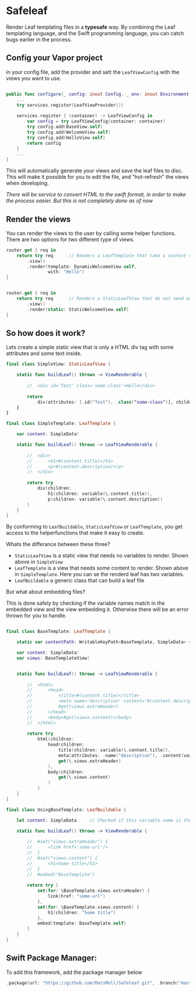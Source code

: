 # Safeleaf

Render Leaf templating files in a **typesafe** way.
By combining the Leaf templating language, and the Swift programming language, you can catch bugs earlier in the process. 

## Config your Vapor project

in your config file, add the provider and sett the `LeafViewConfig` with the views you want to use.
```swift

public func configure(_ config: inout Config, _ env: inout Environment, _ services: inout Services) throws {
    ...
    try services.register(LeafViewProvider())
    
    services.register { (container) -> LeafViewConfig in
        var config = try LeafViewConfig(container: container)
        try config.add(BaseView.self)
        try config.add(WelcomeView.self)
        try config.add(HelloView.self)
        return config
    }
    ...
}
```

This will automatically generate your views and save the leaf files to disc. This will make it possible for you to edit the file, and "hot-refresh" the views when developing.

*There will be service to convert HTML to the swift format, in order to make the process easier. But this is not completely done as of now*

## Render the views

You can render the views to the user by calling some helper functions. There are two options for two different type of views.

```swift
router.get { req in
    return try req      // Renders a LeafTemplate that take a context variable
        .view()
        .render(template: DynamicWelcomeView.self, 
                with: "Hello")
}


router.get { req in
    return try req      // Renders a StaticLeafView that do not need any context
        .view()
        .render(static: StaticWelcomeView.self)
}
```

## So how does it work?

Lets create a simple static view that is only a HTML div tag with some attributes and some text inside.

```swift
final class SimpleView: StaticLeafView {

    static func buildLeaf() throws -> ViewRenderable {
    
        //  <div id='Test' class='some-class'>Hello</div>
        
        return
            div(attributes: [.id("Test"), .class("some-class")], children: "Hello")
    }
}

final class SimpleTemplate: LeafTemplate {

    var content: SimpleData!

    static func buildLeaf() throws -> LeafViewRenderable { 
    
        //  <div>
        //      <h1>#(content.title)</h1>
        //      <p>#(content.description)</p>
        //  </div>
        
        return try
            div(children:
                h1(children: variable(\.content.title)),
                p(children: variable(\.content.description))
        )
    }
}
```

By conforming to `LeafBuildable`, `StaticLeafView` or `LeafTemplate`, you get access to the helperfunctions that make it easy to create.

Whats the differance between these three?

- `StaticLeafView` is a static view that needs no variables to render. Shown above in `SimpleView`
- `LeafTemplate` is a view that needs some content to render. Shown above in `SimpleTemplate`. Here you can se the renderd leaf has two variables.
- `LeafBuildable` a generic class that can build a leaf file

But what about embedding files?

This is done safely by checking if the variable names match in the embedded view and the view embedding it. Otherwise there will be an error thrown for you to handle.

```swift

final class BaseTemplate: LeafTemplate {

    static var contentPath: WritableKeyPath<BaseTemplate, SimpleData> = \.content

    var content: SimpleData!
    var views: BaseTemplateView!


    static func buildLeaf() throws -> LeafViewRenderable { 
    
        //  <html>
        //      <head>
        //          <title>#(content.title)</title>
        //          <meta name='description' content='#(content.description)'/>
        //          #get(views.extraHeader)
        //      </head>
        //      <body>#get(views.content)</body>
        //  </html>
    
        return try  
            html(children:
                head(children:
                    title(children: variable(\.content.title)),
                    meta(attributes: .name("description"), .content(variable(\.content.description))),
                    get(\.views.extraHeader)
                ),
                body(children:
                    get(\.views.content)
                )
            )
    }
}

final class UsingBaseTemplate: LeafBuildable {

    let content: SimpleData     // Checked if this variable name is the same as BaseTemplate.content

    static func buildLeaf() throws -> ViewRenderable {
    
        //  #set("views.extraHeader") {
        //      <link href='some-url'/>
        //  }
        //  #set("views.content") {
        //      <h1>Some title</h1>
        //  }
        //  #embed("BaseTemplate")
    
        return try [
            set(for: \BaseTemplate.views.extraHeader) {
                link(href: "some-url")
            },
            set(for: \BaseTemplate.views.content) {
                h1(children: "Some title")
            },
            embed(template: BaseTemplate.self)
        ]
    }
}
```


## Swift Package Manager:

To add this framework, add the package manager below

```swift
.package(url: "https://github.com/MatsMoll/Safeleaf.git", .branch("master")),
```
